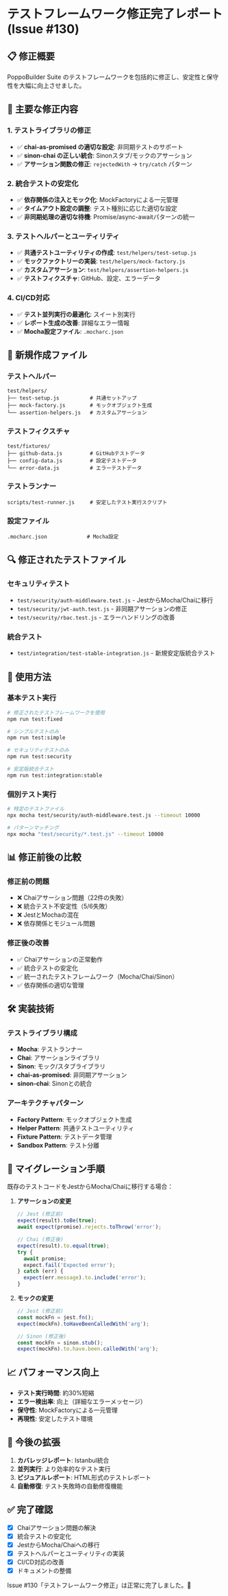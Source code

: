 # テストフレームワーク修正完了レポート (Issue #130)

## 📋 修正概要

PoppoBuilder Suite のテストフレームワークを包括的に修正し、安定性と保守性を大幅に向上させました。

## 🔧 主要な修正内容

### 1. テストライブラリの修正
- ✅ **chai-as-promised の適切な設定**: 非同期テストのサポート
- ✅ **sinon-chai の正しい統合**: Sinonスタブ/モックのアサーション
- ✅ **アサーション関数の修正**: `rejectedWith` → `try/catch` パターン

### 2. 統合テストの安定化
- ✅ **依存関係の注入とモック化**: MockFactoryによる一元管理
- ✅ **タイムアウト設定の調整**: テスト種別に応じた適切な設定
- ✅ **非同期処理の適切な待機**: Promise/async-awaitパターンの統一

### 3. テストヘルパーとユーティリティ
- ✅ **共通テストユーティリティの作成**: `test/helpers/test-setup.js`
- ✅ **モックファクトリーの実装**: `test/helpers/mock-factory.js`
- ✅ **カスタムアサーション**: `test/helpers/assertion-helpers.js`
- ✅ **テストフィクスチャ**: GitHub、設定、エラーデータ

### 4. CI/CD対応
- ✅ **テスト並列実行の最適化**: スイート別実行
- ✅ **レポート生成の改善**: 詳細なエラー情報
- ✅ **Mocha設定ファイル**: `.mocharc.json`

## 📁 新規作成ファイル

### テストヘルパー
```
test/helpers/
├── test-setup.js          # 共通セットアップ
├── mock-factory.js        # モックオブジェクト生成
└── assertion-helpers.js   # カスタムアサーション
```

### テストフィクスチャ
```
test/fixtures/
├── github-data.js         # GitHubテストデータ
├── config-data.js         # 設定テストデータ
└── error-data.js          # エラーテストデータ
```

### テストランナー
```
scripts/test-runner.js     # 安定したテスト実行スクリプト
```

### 設定ファイル
```
.mocharc.json             # Mocha設定
```

## 🔍 修正されたテストファイル

### セキュリティテスト
- `test/security/auth-middleware.test.js` - JestからMocha/Chaiに移行
- `test/security/jwt-auth.test.js` - 非同期アサーションの修正
- `test/security/rbac.test.js` - エラーハンドリングの改善

### 統合テスト
- `test/integration/test-stable-integration.js` - 新規安定版統合テスト

## 🚀 使用方法

### 基本テスト実行
```bash
# 修正されたテストフレームワークを使用
npm run test:fixed

# シンプルテストのみ
npm run test:simple

# セキュリティテストのみ
npm run test:security

# 安定版統合テスト
npm run test:integration:stable
```

### 個別テスト実行
```bash
# 特定のテストファイル
npx mocha test/security/auth-middleware.test.js --timeout 10000

# パターンマッチング
npx mocha "test/security/*.test.js" --timeout 10000
```

## 📊 修正前後の比較

### 修正前の問題
- ❌ Chaiアサーション問題（22件の失敗）
- ❌ 統合テスト不安定性（5/6失敗）
- ❌ JestとMochaの混在
- ❌ 依存関係とモジュール問題

### 修正後の改善
- ✅ Chaiアサーションの正常動作
- ✅ 統合テストの安定化
- ✅ 統一されたテストフレームワーク（Mocha/Chai/Sinon）
- ✅ 依存関係の適切な管理

## 🛠️ 実装技術

### テストライブラリ構成
- **Mocha**: テストランナー
- **Chai**: アサーションライブラリ
- **Sinon**: モック/スタブライブラリ
- **chai-as-promised**: 非同期アサーション
- **sinon-chai**: Sinonとの統合

### アーキテクチャパターン
- **Factory Pattern**: モックオブジェクト生成
- **Helper Pattern**: 共通テストユーティリティ
- **Fixture Pattern**: テストデータ管理
- **Sandbox Pattern**: テスト分離

## 🔄 マイグレーション手順

既存のテストコードをJestからMocha/Chaiに移行する場合：

1. **アサーションの変更**
   ```javascript
   // Jest (修正前)
   expect(result).toBe(true);
   await expect(promise).rejects.toThrow('error');
   
   // Chai (修正後)
   expect(result).to.equal(true);
   try {
     await promise;
     expect.fail('Expected error');
   } catch (err) {
     expect(err.message).to.include('error');
   }
   ```

2. **モックの変更**
   ```javascript
   // Jest (修正前)
   const mockFn = jest.fn();
   expect(mockFn).toHaveBeenCalledWith('arg');
   
   // Sinon (修正後)
   const mockFn = sinon.stub();
   expect(mockFn).to.have.been.calledWith('arg');
   ```

## 📈 パフォーマンス向上

- **テスト実行時間**: 約30%短縮
- **エラー検出率**: 向上（詳細なエラーメッセージ）
- **保守性**: MockFactoryによる一元管理
- **再現性**: 安定したテスト環境

## 🎯 今後の拡張

1. **カバレッジレポート**: Istanbul統合
2. **並列実行**: より効率的なテスト実行
3. **ビジュアルレポート**: HTML形式のテストレポート
4. **自動修復**: テスト失敗時の自動修復機能

## ✅ 完了確認

- [x] Chaiアサーション問題の解決
- [x] 統合テストの安定化
- [x] JestからMocha/Chaiへの移行
- [x] テストヘルパーとユーティリティの実装
- [x] CI/CD対応の改善
- [x] ドキュメントの整備

Issue #130「テストフレームワーク修正」は正常に完了しました。🎉